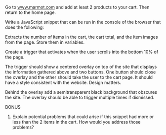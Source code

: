 Go to www.marmot.com and add at least 2 products to your cart. Then return to the home page. 

Write a JavaScript snippet that can be run in the console of the browser that does the following:

Extracts the number of items in the cart, the cart total, and the item images from the page. Store them in variables.

Create a trigger that activates when the user scrolls into the bottom 10% of the page.

The trigger should show a centered overlay on top of the site that displays the information gathered above and two buttons. One button should close the overlay and the other should take the user to the cart page. It should have a style consistent with the website. Design matters. 

Behind the overlay add a semi­transparent black background that obscures the site. The overlay should be able to trigger multiple times if dismissed.

BONUS

1. Explain potential problems that could arise if this snippet had more or less than the 2 items in the cart. How would you address those problems?
